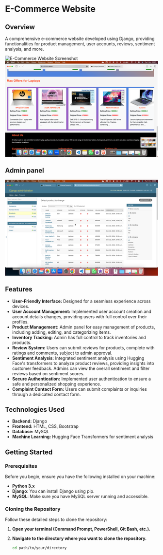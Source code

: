 # E-Commerce Website

## Overview
A comprehensive e-commerce website developed using Django, providing functionalities for product management, user accounts, reviews, sentiment analysis, and more.

![E-Commerce Website Screenshot](images/screenshot-1.1.png) <!-- Replace with the actual image path -->
![E-Commerce Website Screenshot](images/screenshot-1.png) <!-- Replace with the actual image path -->

## Admin panel
![E-Commerce Website Screenshot](images/admin.png) <!-- Replace with the actual image path -->


## Features
- **User-Friendly Interface:** Designed for a seamless experience across devices.
- **User Account Management:** Implemented user account creation and account details changes, providing users with full control over their profiles.
- **Product Management:** Admin panel for easy management of products, including adding, editing, and categorizing items.
- **Inventory Tracking:** Admin has full control to track inventories and products.
- **Review System:** Users can submit reviews for products, complete with ratings and comments, subject to admin approval.
- **Sentiment Analysis:** Integrated sentiment analysis using Hugging Face's transformers to analyze product reviews, providing insights into customer feedback. Admins can view the overall sentiment and filter reviews based on sentiment scores.
- **Secure Authentication:** Implemented user authentication to ensure a safe and personalized shopping experience.
- **Complaint Contact Form:** Users can submit complaints or inquiries through a dedicated contact form.

## Technologies Used
- **Backend:** Django
- **Frontend:** HTML, CSS, Bootstrap
- **Database:** MySQL
- **Machine Learning:** Hugging Face Transformers for sentiment analysis

## Getting Started

### Prerequisites
Before you begin, ensure you have the following installed on your machine:
- **Python 3.x**
- **Django**: You can install Django using pip.
- **MySQL**: Make sure you have MySQL server running and accessible.

### Cloning the Repository
Follow these detailed steps to clone the repository:

1. **Open your terminal (Command Prompt, PowerShell, Git Bash, etc.).**
  
2. **Navigate to the directory where you want to clone the repository.**
   ```bash
   cd path/to/your/directory
